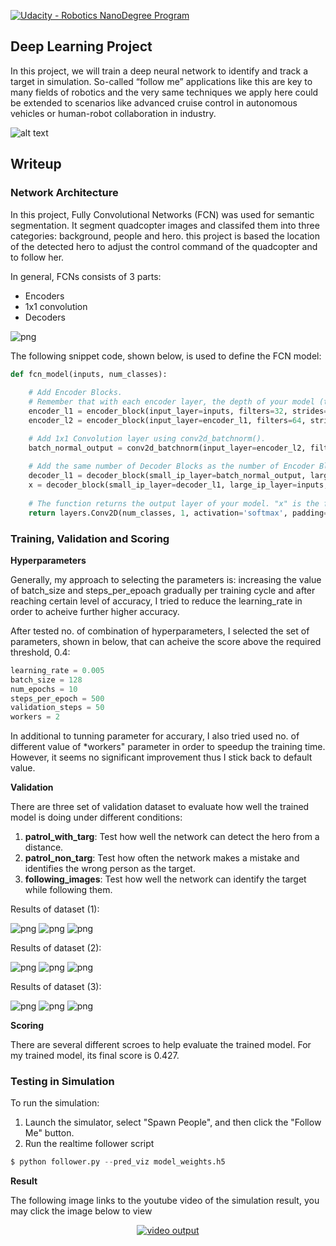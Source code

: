 [![Udacity - Robotics NanoDegree Program](https://s3-us-west-1.amazonaws.com/udacity-robotics/Extra+Images/RoboND_flag.png)](https://www.udacity.com/robotics)

## Deep Learning Project ##

In this project, we will train a deep neural network to identify and track a target in simulation. So-called “follow me” applications like this are key to many fields of robotics and the very same techniques we apply here could be extended to scenarios like advanced cruise control in autonomous vehicles or human-robot collaboration in industry.

[image_0]: ./docs/misc/sim_screenshot.png
![alt text][image_0] 

## Writeup

### Network Architecture

In this project, Fully Convolutional Networks (FCN) was used for semantic segmentation. It segment quadcopter images and classifed them into three categories: background, people and hero. this project is based the location of the detected hero to adjust the control command of the quadcopter and to follow her.

In general, FCNs consists of 3 parts:
* Encoders
* 1x1 convolution
* Decoders

![png](./writeup_images/fcn.png)


The following snippet code, shown below, is used to define the FCN model:

``` python
def fcn_model(inputs, num_classes):
    
    # Add Encoder Blocks. 
    # Remember that with each encoder layer, the depth of your model (the number of filters) increases.
    encoder_l1 = encoder_block(input_layer=inputs, filters=32, strides=2)
    encoder_l2 = encoder_block(input_layer=encoder_l1, filters=64, strides=2)

    # Add 1x1 Convolution layer using conv2d_batchnorm().
    batch_normal_output = conv2d_batchnorm(input_layer=encoder_l2, filters=128, kernel_size=1, strides=1)
    
    # Add the same number of Decoder Blocks as the number of Encoder Blocks
    decoder_l1 = decoder_block(small_ip_layer=batch_normal_output, large_ip_layer=encoder_l1, filters=64)
    x = decoder_block(small_ip_layer=decoder_l1, large_ip_layer=inputs, filters=32)    
    
    # The function returns the output layer of your model. "x" is the final layer obtained from the last decoder_block()
    return layers.Conv2D(num_classes, 1, activation='softmax', padding='same')(x)
```

### Training, Validation and Scoring

**Hyperparameters**

Generally, my approach to selecting the parameters is: increasing the value of batch_size and steps_per_epoach gradually per training cycle and after reaching certain level of accuracy, I tried to reduce the learning_rate in order to acheive further higher accuracy.

After tested no. of combination of hyperparameters, I selected the set of parameters, shown in below, that can acheive the score above the required threshold, 0.4:

``` python
learning_rate = 0.005 
batch_size = 128
num_epochs = 10
steps_per_epoch = 500
validation_steps = 50
workers = 2
```

In additional to tunning parameter for accurary, I also tried used no. of different value of *workers" parameter in order to speedup the training time. However, it seems no significant improvement thus I stick back to default value.

**Validation**

There are three set of validation dataset to evaluate how well the trained model is doing under different conditions:
1) **patrol_with_targ**: Test how well the network can detect the hero from a distance.
2) **patrol_non_targ**: Test how often the network makes a mistake and identifies the wrong person as the target.
3) **following_images**: Test how well the network can identify the target while following them.

Results of dataset (1):

![png](./writeup_images/valid_output_1_1.png)
![png](./writeup_images/valid_output_1_2.png)
![png](./writeup_images/valid_output_1_3.png)

Results of dataset (2):

![png](./writeup_images/valid_output_2_1.png)
![png](./writeup_images/valid_output_2_2.png)
![png](./writeup_images/valid_output_2_3.png)

Results of dataset (3):

![png](./writeup_images/valid_output_3_1.png)
![png](./writeup_images/valid_output_3_2.png)
![png](./writeup_images/valid_output_3_3.png)

**Scoring**

There are several different scroes to help evaluate the trained model. For my trained model, its final score is 0.427.

### Testing in Simulation

To run the simulation:
1. Launch the simulator, select "Spawn People", and then click the "Follow Me" button.
2. Run the realtime follower script

``` python
$ python follower.py --pred_viz model_weights.h5
```

**Result**

The following image links to the youtube video of the simulation result, you may click the image below to view

<p align="center">
    <a href="https://www.youtube.com/watch?v=FUz385ahS-U">
        <img src="https://img.youtube.com/vi/FUz385ahS-U/0.jpg" alt="video output">
    </a>
</p>
